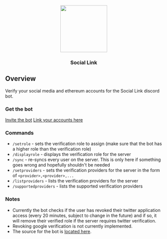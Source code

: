 <p align="center">
   <br/>
   <a href="https://social-link.xyz" target="_blank"><img width="150px" src="https://social-link.xyz/social-link-1024.png" /></a>
   <h3 align="center">Social Link</h3>
</p>

## Overview

Verify your social media and ethereum accounts for the Social Link discord bot.

### Get the bot

[Invite the bot](https://discord.com/api/oauth2/authorize?client_id=1099405375624728597&permissions=2415921152&scope=bot)
[Link your accounts here](https://social-link.xyz)

### Commands

- `/setrole` - sets the verification role to assign (make sure that the bot has a higher role than the verification role)
- `/displayrole` - displays the verification role for the server
- `/sync` - re-syncs every user on the server. This is only here if something goes wrong and hopefully shouldn't be needed
- `/setproviders` - sets the verification providers for the server in the form of `<provider>,<provider>,...`
- `/listproviders` - lists the verification providers for the server
- `/supportedproviders` - lists the supported verification providers

### Notes

- Currently the bot checks if the user has revoked their twitter application access (every 20 minutes, subject to change in the future) and if so, it will remove their verified role if the server requires twitter verification.
- Revoking google verification is not currently implemented.
- The source for the bot is [located here](https://github.com/floomby/discord-link-bot).
